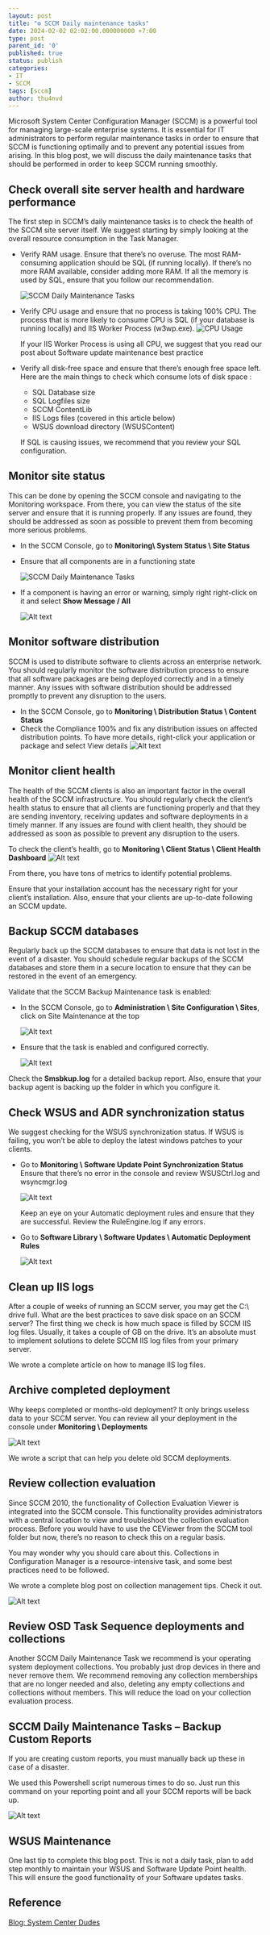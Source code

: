 ```yaml
---
layout: post
title: "⚙ SCCM Daily maintenance tasks"
date: 2024-02-02 02:02:00.000000000 +7:00
type: post
parent_id: '0'
published: true
status: publish
categories:
- IT
- SCCM
tags: [sccm]
author: thu4nvd
---
```


Microsoft System Center Configuration Manager (SCCM) is a powerful tool for managing large-scale enterprise systems. It is essential for IT administrators to perform regular maintenance tasks in order to ensure that SCCM is functioning optimally and to prevent any potential issues from arising. In this blog post, we will discuss the daily maintenance tasks that should be performed in order to keep SCCM running smoothly.

## Check overall site server health and hardware performance

The first step in SCCM’s daily maintenance tasks is to check the health of the SCCM site server itself. We suggest starting by simply looking at the overall resource consumption in the Task Manager.

* Verify RAM usage. Ensure that there’s no overuse. The most RAM-consuming application should be SQL (if running locally). If there’s no more RAM available, consider adding more RAM. If all the memory is used by SQL, ensure that you follow our recommendation.

  ![SCCM Daily Maintenance Tasks](/assets/2024/02/image-1.png)

* Verify CPU usage and ensure that no process is taking 100% CPU. The process that is more likely to consume CPU is SQL (if your database is running locally) and IIS Worker Process (w3wp.exe).
  ![CPU Usage](/assets/2024/02/image-2.png)

  If your IIS Worker Process is using all CPU, we suggest that you read our post about Software update maintenance best practice

* Verify all disk-free space and ensure that there’s enough free space left. Here are the main things to check which consume lots of disk space :  
  - SQL Database size
  - SQL Logfiles size
  - SCCM ContentLib
  - IIS Logs files (covered in this article below)
  - WSUS download directory (WSUSContent)  
  
  If SQL is causing issues, we recommend that you review your SQL configuration.

## Monitor site status

This can be done by opening the SCCM console and navigating to the Monitoring workspace. From there, you can view the status of the site server and ensure that it is running properly. If any issues are found, they should be addressed as soon as possible to prevent them from becoming more serious problems.

- In the SCCM Console, go to **Monitoring\ System Status \ Site Status**
- Ensure that all components are in a functioning state

  ![SCCM Daily Maintenance Tasks](/assets/2024/02/image-3.png)

- If a component is having an error or warning, simply right right-click on it and select **Show Message / All**
  
  ![Alt text](/assets/2024/02/image-4.png)

## Monitor software distribution

SCCM is used to distribute software to clients across an enterprise network. You should regularly monitor the software distribution process to ensure that all software packages are being deployed correctly and in a timely manner. Any issues with software distribution should be addressed promptly to prevent any disruption to the users.

- In the SCCM Console, go to **Monitoring \ Distribution Status \ Content Status**
- Check the Compliance 100% and fix any distribution issues on affected distribution points. To have more details, right-click your application or package and select View details
  ![Alt text](/assets/2024/02/image-5.png)

## Monitor client health

The health of the SCCM clients is also an important factor in the overall health of the SCCM infrastructure. You should regularly check the client’s health status to ensure that all clients are functioning properly and that they are sending inventory, receiving updates and software deployments in a timely manner. If any issues are found with client health, they should be addressed as soon as possible to prevent any disruption to the users.

To check the client’s health, go to **Monitoring \ Client Status \ Client Health Dashboard**
  ![Alt text](/assets/2024/02/image-6.png)

From there, you have tons of metrics to identify potential problems.

Ensure that your installation account has the necessary right for your client’s installation. Also, ensure that your clients are up-to-date following an SCCM update.

## Backup SCCM databases

Regularly back up the SCCM databases to ensure that data is not lost in the event of a disaster. You should schedule regular backups of the SCCM databases and store them in a secure location to ensure that they can be restored in the event of an emergency.

Validate that the SCCM Backup Maintenance task is enabled:

- In the SCCM Console, go to **Administration \ Site Configuration \ Sites**, click on Site Maintenance at the top

  ![Alt text](/assets/2024/02/image-7.png)

- Ensure that the task is enabled and configured correctly.

  ![Alt text](/assets/2024/02/image-8.png)

Check the **Smsbkup.log** for a detailed backup report. Also, ensure that your backup agent is backing up the folder in which you configure it.

## Check WSUS and ADR synchronization status

We suggest checking for the WSUS synchronization status. If WSUS is failing, you won’t be able to deploy the latest windows patches to your clients.

- Go to **Monitoring \ Software Update Point Synchronization Status**
  Ensure that there’s no error in the console and review WSUSCtrl.log and wsyncmgr.log
  
  ![Alt text](/assets/2024/02/image-9.png)

  Keep an eye on your Automatic deployment rules and ensure that they are successful. Review the RuleEngine.log if any errors.

- Go to **Software Library \ Software Updates \ Automatic Deployment Rules** 
  
  ![Alt text](/assets/2024/02/image-12-1021x196.png)


## Clean up IIS logs

After a couple of weeks of running an SCCM server, you may get the C:\ drive full. What are the best practices to save disk space on an SCCM server? The first thing we check is how much space is filled by SCCM IIS log files. Usually, it takes a couple of GB on the drive. It’s an absolute must to implement solutions to delete SCCM IIS log files from your primary server.

We wrote a complete article on how to manage IIS log files.

## Archive completed deployment

Why keeps completed or months-old deployment? It only brings useless data to your SCCM server. You can review all your deployment in the console under **Monitoring \ Deployments**

  ![Alt text](/assets/2024/02/image-10.png)

We wrote a script that can help you delete old SCCM deployments.

## Review collection evaluation

Since SCCM 2010, the functionality of Collection Evaluation Viewer is integrated into the SCCM console. This functionality provides administrators with a central location to view and troubleshoot the collection evaluation process. Before you would have to use the CEViewer from the SCCM tool folder but now, there’s no reason to check this on a regular basis.

You may wonder why you should care about this. Collections in Configuration Manager is a resource-intensive task, and some best practices need to be followed.

We wrote a complete blog post on collection management tips. Check it out.

  ![Alt text](/assets/2024/02/image-11.png)

## Review OSD Task Sequence deployments and collections

Another SCCM Daily Maintenance Task we recommend is your operating system deployment collections. You probably just drop devices in there and never remove them. We recommend removing any collection memberships that are no longer needed and also, deleting any empty collections and collections without members. This will reduce the load on your collection evaluation process.

## SCCM Daily Maintenance Tasks – Backup Custom Reports

If you are creating custom reports, you must manually back up these in case of a disaster.

We used this Powershell script numerous times to do so. Just run this command on your reporting point and all your SCCM reports will be back up.

  ![Alt text](/assets/2024/02/SCCM-Windows-11-Report-MEMCM-1-2048x649.png)

## WSUS Maintenance

One last tip to complete this blog post. This is not a daily task, plan to add step monthly to maintain your WSUS and Software Update Point health. This will ensure the good functionality of your Software updates tasks.

## Reference 

[Blog: System Center Dudes](https://www.systemcenterdudes.com/sccm-daily-maintenance-tasks/)